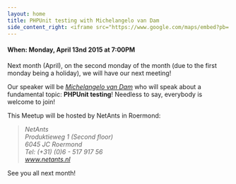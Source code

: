 ```yaml
---
layout: home
title: PHPUnit testing with Michelangelo van Dam
side_content_right: <iframe src="https://www.google.com/maps/embed?pb=!1m18!1m12!1m3!1d20014.674996923233!2d6.049679569460402!3d51.16684279218338!2m3!1f0!2f0!3f0!3m2!1i1024!2i768!4f13.1!3m3!1m2!1s0x47c0b4ef92f1a621%3A0xc81394ab591f1c7c!2sNetAnts!5e0!3m2!1sen!2s!4v1427201792093" width="100%" height="300" frameborder="0" style="border:0"></iframe>
---
```


#### <span class="glyphicon glyphicon-calendar"></span> When: Monday, April 13nd 2015 at 7:00PM

Next month (April), on the second monday of the month (due to the first monday being a holiday), we will have our next meeting!

Our speaker will be <a href="https://twitter.com/dragonbe"><cite>Michelangelo van Dam</cite></a> who will speak about a fundamental topic: <strong class="bg-info">PHPUnit testing</strong>! Needless to say, everybody is welcome to join!

This Meetup will be hosted by NetAnts in Roermond:

<blockquote><address>NetAnts<br />
Produktieweg 1 (Second floor)<br />
6045 JC Roermond<br />
Tel: (+31) (0)6 - 517 917 56<br />
<a href="http://www.netants.nl/" target="_blank">www.netants.nl</a></address></blockquote>

See you all next month!